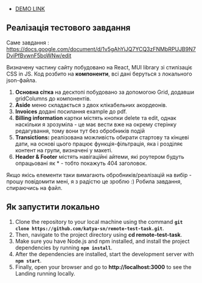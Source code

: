 - [DEMO LINK](https://katya-sn.github.io/remote-test-task/)

## Реалізація тестового завдання 
Саме завдання : https://docs.google.com/document/d/1v5gAhYiJQ7YCQ3zFNMbRPUJB9N7DviPfBvwnF5boWNw/edit

Визначену частину сайту побудовано на React, MUI library зі стилізаціє CSS in JS.
Код розбито на **компоненти**, всі дані беруться з локального json-файла.
1. **Основна сітка** на десктопі побудовано за допомогою Grid, додавши gridColumns до компонентів. 
2. **Aside** меню складається з двох клікабельних акордеонів.
3. **Invoices** додані посилання example до pdf.
4. **Billing information** картки містять кнопки delete та edit, однак наскільки я зрозуміла - це має вести вже на окрему стерінку редагування, тому вони тут без обробників подій
5. **Transictions:** реалізована можливість обирати стартову та кінцеві дати, на основі цього працює функція-фільтрація, яка і розділяє контент на групи, визначені у макеті. 
6. **Header & Footer** містять навігаційні айтеми, які роутером будуть опрацьовані як * - тобто покажуть 404 заголовок.

Якщо якісь елементи таки вимагають обробників/реалізацій на вибір - прошу повідомити мені, я з радістю це зроблю :)
Робила завдання, спираючись на файл.

## Як запустити локально
1. Clone the repository to your local machine using the command **`git clone https://github.com/katya-sn/remote-test-task.git`**.
2. Then, navigate to the project directory using **cd remote-test-task**.
3. Make sure you have Node.js and npm installed, and install the project dependencies by running **`npm install`**.
4. After the dependencies are installed, start the development server with **`npm start`**.
5. Finally, open your browser and go to **http://localhost:3000** to see the Landing running locally.

